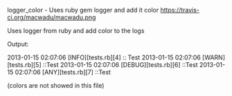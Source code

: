 logger_color - Uses ruby gem logger and add it color  https://travis-ci.org/macwadu/macwadu.png


Uses logger from ruby and add color to the logs

Output:

2013-01-15 02:07:06 [INFO][tests.rb][4] :: Test
2013-01-15 02:07:06 [WARN][tests.rb][5] ::Test
2013-01-15 02:07:06 [DEBUG][tests.rb][6] ::Test
2013-01-15 02:07:06 [ANY][tests.rb][7] ::Test

(colors are not showed in this file)

